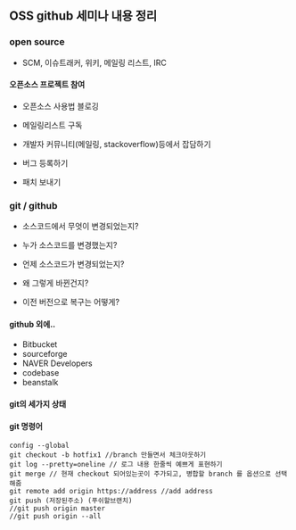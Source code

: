 ## OSS github 세미나 내용 정리

### open source
- SCM, 이슈트래커, 위키, 메일링 리스트, IRC

#### 오픈소스 프로젝트 참여

- 오픈소스 사용법 블로깅

- 메일링리스트 구독

- 개발자 커뮤니티(메일링, stackoverflow)등에서 잡담하기

- 버그 등록하기

- 패치 보내기

### git / github 

- 소스코드에서 무엇이 변경되었는지?

- 누가 소스코드를 변경했는지?

- 언제 소스코드가 변경되었는지?

- 왜 그렇게 바뀐건지?

- 이전 버전으로 복구는 어떻게?

#### github 외에..

- Bitbucket
- sourceforge
- NAVER Developers
- codebase
- beanstalk

#### git의 세가지 상태
 
#### git 명령어

```
config --global 
git checkout -b hotfix1 //branch 만들면서 체크아웃하기
git log --pretty=oneline // 로그 내용 한줄씩 예쁘게 표현하기
git merge // 현재 checkout 되어있는곳이 주가되고, 병합할 branch 를 옵션으로 선택해줌
git remote add origin https://address //add address
git push (저장된주소) (푸쉬할브랜치) 
//git push origin master
//git push origin --all
```


